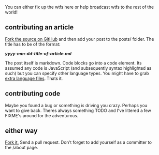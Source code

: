 You can either fix up the wtfs here or help broadcast wtfs to the rest of the world!

contributing an article
---

<a href="http://github.com/brianleroux/wtfjs">Fork the source on GitHub</a> and then add your post to the posts/ folder. The title has to be of the format: 

**_yyyy-mm-dd-title-of-article.md_**

The post itself is markdown. Code blocks go into a code element. Its assumed any code is JavaScript (and subsequently syntax highlighted as such) but you can specify other language types. You might have to grab <a href="http://shjs.sourceforge.net/lang/">extra language files</a>. Thats it.

contributing code
---

Maybe you found a bug or something is driving you crazy. Perhaps you want to give back. Theres always something TODO and I've littered a few FIXME's around for the adventurous. 

either way
---

[Fork it.](http://github.com/brianleroux/wtfjs) Send a pull request. Don't forget to add yourself as a committer to the /about page.
